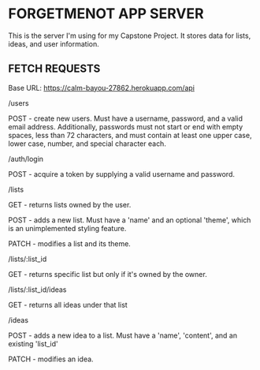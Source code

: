 # FORGETMENOT APP SERVER

This is the server I'm using for my Capstone Project. It stores data for lists, ideas, and user information. 

## FETCH REQUESTS



Base URL: https://calm-bayou-27862.herokuapp.com/api

/users

POST - create new users. Must have a username, password, and a valid email address. Additionally, passwords must not start or end with empty spaces, less than 72 characters, and must contain at least one upper case, lower case, number, and special character each.

/auth/login

POST - acquire a token by supplying a valid username and password. 

/lists

GET - returns lists owned by the user. 

POST - adds a new list. Must have a 'name' and an optional 'theme', which is an unimplemented styling feature. 

PATCH - modifies a list and its theme.

/lists/:list_id

GET - returns specific list but only if it's owned by the owner. 

/lists/:list_id/ideas

GET - returns all ideas under that list

/ideas

POST - adds a new idea to a list. Must have a 'name', 'content', and an existing 'list_id'

PATCH - modifies an idea.
